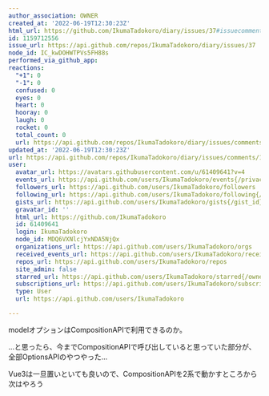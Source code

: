 ```yaml
---
author_association: OWNER
created_at: '2022-06-19T12:30:23Z'
html_url: https://github.com/IkumaTadokoro/diary/issues/37#issuecomment-1159712556
id: 1159712556
issue_url: https://api.github.com/repos/IkumaTadokoro/diary/issues/37
node_id: IC_kwDOHWTPVs5FH88s
performed_via_github_app: 
reactions:
  "+1": 0
  "-1": 0
  confused: 0
  eyes: 0
  heart: 0
  hooray: 0
  laugh: 0
  rocket: 0
  total_count: 0
  url: https://api.github.com/repos/IkumaTadokoro/diary/issues/comments/1159712556/reactions
updated_at: '2022-06-19T12:30:23Z'
url: https://api.github.com/repos/IkumaTadokoro/diary/issues/comments/1159712556
user:
  avatar_url: https://avatars.githubusercontent.com/u/61409641?v=4
  events_url: https://api.github.com/users/IkumaTadokoro/events{/privacy}
  followers_url: https://api.github.com/users/IkumaTadokoro/followers
  following_url: https://api.github.com/users/IkumaTadokoro/following{/other_user}
  gists_url: https://api.github.com/users/IkumaTadokoro/gists{/gist_id}
  gravatar_id: ''
  html_url: https://github.com/IkumaTadokoro
  id: 61409641
  login: IkumaTadokoro
  node_id: MDQ6VXNlcjYxNDA5NjQx
  organizations_url: https://api.github.com/users/IkumaTadokoro/orgs
  received_events_url: https://api.github.com/users/IkumaTadokoro/received_events
  repos_url: https://api.github.com/users/IkumaTadokoro/repos
  site_admin: false
  starred_url: https://api.github.com/users/IkumaTadokoro/starred{/owner}{/repo}
  subscriptions_url: https://api.github.com/users/IkumaTadokoro/subscriptions
  type: User
  url: https://api.github.com/users/IkumaTadokoro

---
```

modelオプションはCompositionAPIで利用できるのか。

...と思ったら、今までCompositionAPIで呼び出していると思っていた部分が、全部OptionsAPIのやつやった...

Vue3は一旦置いといても良いので、CompositionAPIを2系で動かすところから次はやろう
